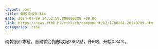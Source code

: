```yaml
---
layout: post
title: 韓股高收0.34%
date: 2024-07-09 14:52:59.000000000 +08:00
link: https://news.rthk.hk/rthk/ch/component/k2/1760861-20240709.htm
categories: rthk
---
```


南韓股市靠穩，首爾綜合指數收報2867點，升9點，升幅0.34%。

